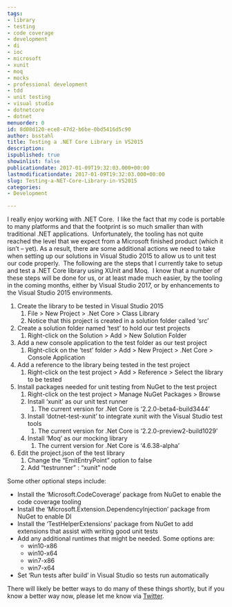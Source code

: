 ```yaml
---
tags:
- library
- testing
- code coverage
- development
- di
- ioc
- microsoft
- xunit
- moq
- mocks
- professional development
- tdd
- unit testing
- visual studio
- dotnetcore
- dotnet
menuorder: 0
id: 8d08d120-ece8-47d2-b6be-0bd5416d5c90
author: bsstahl
title: Testing a .NET Core Library in VS2015
description: 
ispublished: true
showinlist: false
publicationdate: 2017-01-09T19:32:03.000+00:00
lastmodificationdate: 2017-01-09T19:32:03.000+00:00
slug: Testing-a-NET-Core-Library-in-VS2015
categories:
- Development

---
```

I really enjoy working with .NET Core.  I like the fact that my code is portable to many platforms and that the footprint is so much smaller than with traditional .NET applications.  Unfortunately, the tooling has not quite reached the level that we expect from a Microsoft finished product (which it isn’t – yet). As a result, there are some additional actions we need to take when setting up our solutions in Visual Studio 2015 to allow us to unit test our code properly.  The following are the steps that I currently take to setup and test a .NET Core library using XUnit and Moq.  I know that a number of these steps will be done for us, or at least made much easier, by the tooling in the coming months, either by Visual Studio 2017, or by enhancements to the Visual Studio 2015 environments.

1. Create the library to be tested in Visual Studio 2015
    1. File &gt; New Project &gt; .Net Core &gt; Class Library
    2. Notice that this project is created in a solution folder called ‘src’
2. Create a solution folder named ‘test’ to hold our test projects
    1. Right-click on the Solution &gt; Add &gt; New Solution Folder
3. Add a new console application to the test folder as our test project
    1. Right-click on the ‘test’ folder &gt; Add &gt; New Project &gt; .Net Core &gt; Console Application
4. Add a reference to the library being tested in the test project
    1. Right-click on the test project &gt; Add &gt; Reference &gt; Select the library to be tested
5. Install packages needed for unit testing from NuGet to the test project
    1. Right-click on the test project &gt; Manage NuGet Packages &gt; Browse
    2. Install ‘xunit’ as our unit test runner
        1. The current version for .Net Core is ‘2.2.0-beta4-build3444’
    3. Install ‘dotnet-test-xunit’ to integrate xunit with the Visual Studio test tools
        1. The current version for .Net Core is ‘2.2.0-preview2-build1029’
    4. Install ‘Moq’ as our mocking library
        1. The current version for .Net Core is ‘4.6.38-alpha’
6. Edit the project.json of the test library
    1. Change the “EmitEntryPoint” option to false
    2. Add “testrunner” : “xunit” node


Some other optional steps include:

- Install the ‘Microsoft.CodeCoverage’ package from NuGet to enable the code coverage tooling
- Install the ‘Microsoft.Extension.DependencyInjection’ package from NuGet to enable DI
- Install the ‘TestHelperExtensions’ package from NuGet to add extensions that assist with writing good unit tests
- Add any additional runtimes that might be needed. Some options are:
    - win10-x86
    - win10-x64
    - win7-x86
    - win7-x64
- Set ‘Run tests after build’ in Visual Studio so tests run automatically


There will likely be better ways to do many of these things shortly, but if you know a better way now, please let me know via [Twitter](http://www.twitter.com/bsstahl).